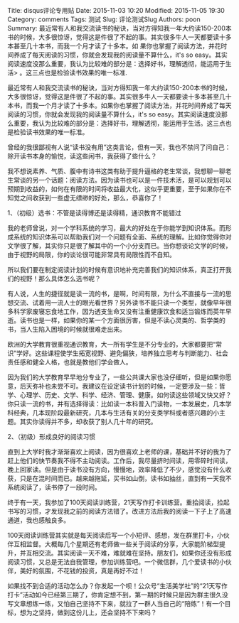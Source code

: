 Title: disqus评论专用贴
Date: 2015-11-03 10:20
Modified: 2015-11-05 19:30
Category: comments
Tags: 测试
Slug: 评论测试Slug
Authors: poon
Summary: 最近常有人和我交流读书的秘诀，当对方得知我一年大约读150-200本书的时候，大多很惊讶，觉得这是件很了不起的事。其实很多牛人一天都要读十多本甚至几十本书，而我一个月才读了十多本。如
    果你也掌握了阅读方法，并花时间养成了每天阅读的习惯，你就会发现我的阅读量不算什么，it's so easy。其实阅读速度没那么重要，我认为比较难的部分是：选择好书，理解透彻，能运用于生活>    。这三点也是检验读书效果的唯一标准.

最近常有人和我交流读书的秘诀，当对方得知我一年大约读150-200本书的时候，大多很惊讶，觉得这是件很了不起的事。其实很多牛人一天都要读十多本甚至几十本书，而我一个月才读了十多本。如果你也掌握了阅读方法，并花时间养成了每天阅读的习惯，你就会发现我的阅读量不算什么，it's so easy。其实阅读速度没那么重要，我认为比较难的部分是：选择好书，理解透彻，能运用于生活。这三点也是检验读书效果的唯一标准。

曾经的我很鄙视有人说“读书没有用”这类言论，但有一天，我也不禁问了问自己：除开读书本身的愉悦，读这些闲书，我获得了些什么？

我不想说素养、气质、腹中有诗书这类有助于提升逼格的老生常谈，我想聊一聊老生常谈的另一个话题：阅读方法。因为读书也可以是一件技术活，是可以规划可以预期到收益的，如何在有限的时间将收益最大化，这似乎更重要，至于如果你在不知觉之间收获到一些虚无缥缈的好处，那么，恭喜你了！

1、（初级）选书：不管是读得博还是读得精，通识教育不能错过

我的老师曾说，对一个学科系统的学习，最大的好处在于你能学到知识体系。而形成系统的知识体系可以帮助我们对一个问题有全面、系统的理解。比如你觉得你对文学很了解，其实你只是很了解其中的一个小分支而已。当你想谈论文学的时候，由于视野的局限，你的谈论很可能非常具有局限性而不自知。

所以我们要在制定阅读计划的时候有意识地补充完善我们的知识体系，真正打开我们的视野！那么具体怎么选书呢？

有人说，人生的捷径就是读一流的书，是啊，时间有限，为什么不直接与一流的思想交流、试着用一流人士的眼光看世界？另外读书不能只读一个类型，就像早年很多科学家废寝忘食地工作，因为透支生命又没有注重健康饮食和适当锻炼而英年早逝。读书也是一样，如果你的某一个方面很厉害，但是不读心灵类的、哲学类的书，当人生陷入困境的时候就很难走出来。

欧洲的大学教育很重视通识教育，大一所有学生是不分专业的，大家都要把“常识”学好。这些课程使学生拓宽视野、避免偏狭，培养独立思考与判断能力、社会责任感和健全人格，也就是教他们学会做人。

因为我们的大学教育早早地分专业了，一些公共课大家也没仔细听，但是如果你愿意，后天弥补也未尝不可。我建议在设定读书计划的时候，一定要涉及一些：哲学、心理学、历史、文学、科学、经济、管理、健康。如何读这些领域又快又好？你只读一流的书，并有选择得读：比如读一本科普入门读物，一本发展史，几本学科经典，几本现阶段最新研究，几本与生活有关的分支类学科或者感兴趣的小主题。其实你读得并不多，却收获了别人几十年的研究。

2、（初级）形成良好的阅读习惯

直到上大学时我才渐渐喜欢上阅读，因为很喜欢上老师的课，基础并不好的我为了赶上他们的快节奏我不得不主动阅读。工作后，我尽量挤时间读，用零碎时间读，晚上回家读。但是由于读书没有方向，慢慢地，效率降低了不少，感觉没有什么收获，只是在混时间而已。越来越拖延，买书如山倒，读书如抽丝，直到有一天我不系统阅读了，读书停了一段时间。

终于有一天，我参加了100天阅读训练营，21天写作打卡训练营。重拾阅读，捡起书写的习惯，才发现我之前的阅读方法错了。改进方法后我的阅读一下子上了高速通道，我也感触良多。

100天阅读训练营其实就是每天阅读后写一个小短评、感想，发在群里打卡，小伙伴互相监督。大概每几个星期还有老师做一些关于阅读的分享，大家能阶梯型提升，并互相交流。其实阅读一天不难，难就难在坚持。朋友们，如果你还没有形成阅读习惯，又总是无法自我管理，参加训练营吧。一个微信群，几个爱读书的小伙伴，美好的氛围，不花钱的投资，真是再好不过！

如果找不到合适的活动怎么办？你发起一个呗！公众号“生活美学社”的“21天写作打卡”活动如今已经第三期了，你肯定想不到，第一期的时候只是因为群主很久没写文章想练一练，又怕自己坚持不下来，就拉了一群人当自己的“陪练”！有一个目标，想为之坚持，做到这份儿上，还会坚持不下来吗？
